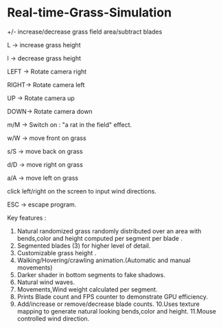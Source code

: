 # Real-time-Grass-Simulation

+/- increase/decrease grass field area/subtract blades

L -> increase grass height

l -> decrease grass height

LEFT -> Rotate camera right

RIGHT-> Rotate camera left

UP -> Rotate camera up

DOWN-> Rotate camera down

m/M -> Switch on : "a rat in the field" effect.

w/W ->  move front on grass 

s/S -> move back on grass 

d/D -> move right on grass 

a/A -> move left on grass 

click left/right on the screen to input wind directions.

ESC -> escape program.


Key features :

1. Natural randomized grass randomly distributed over an area with bends,color and height computed per segment per blade .
2. Segmented blades (3) for higher level of detail.
3. Customizable grass height .
4. Walking/Hovering/crawling animation.(Automatic and manual movements)
5. Darker shader in bottom segments to fake shadows.
6. Natural wind waves.
7. Movements,Wind weight calculated per segment.
8. Prints Blade count and FPS counter to demonstrate GPU efficiency.
9. Add/increase or remove/decrease blade counts.
10.Uses texture mapping to generate natural looking bends,color and height.
11.Mouse controlled wind direction.
